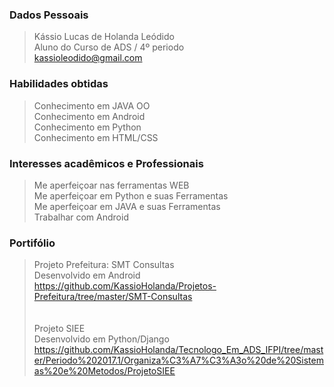 
### Dados Pessoais <br/> 
> Kássio Lucas de Holanda Leódido <br/>
> Aluno do Curso de ADS / 4º periodo <br/>
> kassioleodido@gmail.com <br/>

### Habilidades obtidas <br/>
> Conhecimento em JAVA OO <br/>
> Conhecimento em Android <br/>
> Conhecimento em Python <br/>
> Conhecimento em HTML/CSS <br/>

### Interesses acadêmicos e Professionais <br/>
> Me aperfeiçoar nas ferramentas WEB <br/>
> Me aperfeiçoar em Python e suas Ferramentas <br/>
> Me aperfeiçoar em JAVA e suas Ferramentas <br/>
> Trabalhar com Android <br/>

### Portifólio
> Projeto Prefeitura: SMT Consultas <br/>
> Desenvolvido em Android<br/>
> https://github.com/KassioHolanda/Projetos-Prefeitura/tree/master/SMT-Consultas <br/><br/><br/>
> Projeto SIEE <br/>
> Desenvolvido em Python/Django <br/>
> https://github.com/KassioHolanda/Tecnologo_Em_ADS_IFPI/tree/master/Periodo%202017.1/Organiza%C3%A7%C3%A3o%20de%20Sistemas%20e%20Metodos/ProjetoSIEE

